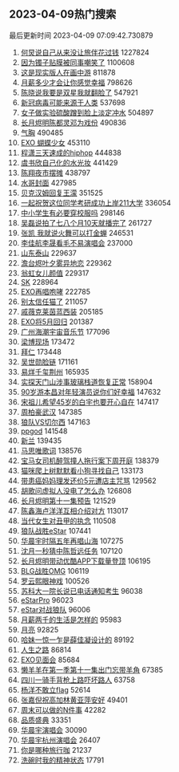 ## 2023-04-09热门搜索 
最后更新时间 2023-04-09 07:09:42.730879 
1. [何炅说自己从来没让旅伴花过钱](https://s.weibo.com/weibo?q=%23%E4%BD%95%E7%82%85%E8%AF%B4%E8%87%AA%E5%B7%B1%E4%BB%8E%E6%9D%A5%E6%B2%A1%E8%AE%A9%E6%97%85%E4%BC%B4%E8%8A%B1%E8%BF%87%E9%92%B1%23&t=31&band_rank=1&Refer=top) 1227824
1. [因为镯子贴膜被同事嘲笑了](https://s.weibo.com/weibo?q=%23%E5%9B%A0%E4%B8%BA%E9%95%AF%E5%AD%90%E8%B4%B4%E8%86%9C%E8%A2%AB%E5%90%8C%E4%BA%8B%E5%98%B2%E7%AC%91%E4%BA%86%23&t=31&band_rank=2&Refer=top) 1100608
1. [这是现实版人在画中游](https://s.weibo.com/weibo?q=%23%E8%BF%99%E6%98%AF%E7%8E%B0%E5%AE%9E%E7%89%88%E4%BA%BA%E5%9C%A8%E7%94%BB%E4%B8%AD%E6%B8%B8%23&t=31&band_rank=3&Refer=top) 811878
1. [月薪多少才会让你感觉幸福](https://s.weibo.com/weibo?q=%23%E6%9C%88%E8%96%AA%E5%A4%9A%E5%B0%91%E6%89%8D%E4%BC%9A%E8%AE%A9%E4%BD%A0%E6%84%9F%E8%A7%89%E5%B9%B8%E7%A6%8F%23&t=31&band_rank=4&Refer=top) 798626
1. [陈晓说我要是双星我就翻脸了](https://s.weibo.com/weibo?q=%23%E9%99%88%E6%99%93%E8%AF%B4%E6%88%91%E8%A6%81%E6%98%AF%E5%8F%8C%E6%98%9F%E6%88%91%E5%B0%B1%E7%BF%BB%E8%84%B8%E4%BA%86%23&t=31&band_rank=13&Refer=top) 547921
1. [新冠病毒可能来源于人类](https://s.weibo.com/weibo?q=%23%E6%96%B0%E5%86%A0%E7%97%85%E6%AF%92%E5%8F%AF%E8%83%BD%E6%9D%A5%E6%BA%90%E4%BA%8E%E4%BA%BA%E7%B1%BB%23&t=31&band_rank=5&Refer=top) 537698
1. [女子做实验硫酸蹭到脸上淡定冲水](https://s.weibo.com/weibo?q=%23%E5%A5%B3%E5%AD%90%E5%81%9A%E5%AE%9E%E9%AA%8C%E7%A1%AB%E9%85%B8%E8%B9%AD%E5%88%B0%E8%84%B8%E4%B8%8A%E6%B7%A1%E5%AE%9A%E5%86%B2%E6%B0%B4%23&t=31&band_rank=6&Refer=top) 504897
1. [长月烬明陈都灵邓为戏份](https://s.weibo.com/weibo?q=%23%E9%95%BF%E6%9C%88%E7%83%AC%E6%98%8E%E9%99%88%E9%83%BD%E7%81%B5%E9%82%93%E4%B8%BA%E6%88%8F%E4%BB%BD%23&t=31&band_rank=7&Refer=top) 490836
1. [气胸](https://s.weibo.com/weibo?q=%E6%B0%94%E8%83%B8&t=31&band_rank=8&Refer=top) 490485
1. [EXO 蝴蝶少女](https://s.weibo.com/weibo?q=EXO%20%E8%9D%B4%E8%9D%B6%E5%B0%91%E5%A5%B3&t=31&band_rank=9&Refer=top) 453110
1. [程潇三天速成的hiphop](https://s.weibo.com/weibo?q=%23%E7%A8%8B%E6%BD%87%E4%B8%89%E5%A4%A9%E9%80%9F%E6%88%90%E7%9A%84hiphop%23&t=31&band_rank=10&Refer=top) 444838
1. [虞书欣自己化的水光妆](https://s.weibo.com/weibo?q=%23%E8%99%9E%E4%B9%A6%E6%AC%A3%E8%87%AA%E5%B7%B1%E5%8C%96%E7%9A%84%E6%B0%B4%E5%85%89%E5%A6%86%23&t=31&band_rank=11&Refer=top) 441429
1. [陈翔夜市摆摊](https://s.weibo.com/weibo?q=%23%E9%99%88%E7%BF%94%E5%A4%9C%E5%B8%82%E6%91%86%E6%91%8A%23&t=31&band_rank=12&Refer=top) 438797
1. [水哥封面](https://s.weibo.com/weibo?q=%23%E6%B0%B4%E5%93%A5%E5%B0%81%E9%9D%A2%23&t=31&band_rank=16&Refer=top) 427985
1. [贝克汉姆回复王濛](https://s.weibo.com/weibo?q=%23%E8%B4%9D%E5%85%8B%E6%B1%89%E5%A7%86%E5%9B%9E%E5%A4%8D%E7%8E%8B%E6%BF%9B%23&t=31&band_rank=14&Refer=top) 351525
1. [一起祝贺这位同学考研成功上岸211大学](https://s.weibo.com/weibo?q=%E4%B8%80%E8%B5%B7%E7%A5%9D%E8%B4%BA%E8%BF%99%E4%BD%8D%E5%90%8C%E5%AD%A6%E8%80%83%E7%A0%94%E6%88%90%E5%8A%9F%E4%B8%8A%E5%B2%B8211%E5%A4%A7%E5%AD%A6&t=31&band_rank=15&Refer=top) 336054
1. [中小学生有必要穿校服吗](https://s.weibo.com/weibo?q=%23%E4%B8%AD%E5%B0%8F%E5%AD%A6%E7%94%9F%E6%9C%89%E5%BF%85%E8%A6%81%E7%A9%BF%E6%A0%A1%E6%9C%8D%E5%90%97%23&t=31&band_rank=17&Refer=top) 298146
1. [吴磊说拍了七八个月10天就播完了](https://s.weibo.com/weibo?q=%23%E5%90%B4%E7%A3%8A%E8%AF%B4%E6%8B%8D%E4%BA%86%E4%B8%83%E5%85%AB%E4%B8%AA%E6%9C%8810%E5%A4%A9%E5%B0%B1%E6%92%AD%E5%AE%8C%E4%BA%86%23&t=31&band_rank=18&Refer=top) 261727
1. [张凯 我就说火舞可以打金蝉](https://s.weibo.com/weibo?q=%E5%BC%A0%E5%87%AF%20%E6%88%91%E5%B0%B1%E8%AF%B4%E7%81%AB%E8%88%9E%E5%8F%AF%E4%BB%A5%E6%89%93%E9%87%91%E8%9D%89&t=31&band_rank=19&Refer=top) 246531
1. [李佳航李晟看毛不易演唱会](https://s.weibo.com/weibo?q=%23%E6%9D%8E%E4%BD%B3%E8%88%AA%E6%9D%8E%E6%99%9F%E7%9C%8B%E6%AF%9B%E4%B8%8D%E6%98%93%E6%BC%94%E5%94%B1%E4%BC%9A%23&t=31&band_rank=22&Refer=top) 237000
1. [山东泰山](https://s.weibo.com/weibo?q=%23%E5%B1%B1%E4%B8%9C%E6%B3%B0%E5%B1%B1%23&t=31&band_rank=20&Refer=top) 229637
1. [澹台烬叶夕雾异地恋](https://s.weibo.com/weibo?q=%23%E6%BE%B9%E5%8F%B0%E7%83%AC%E5%8F%B6%E5%A4%95%E9%9B%BE%E5%BC%82%E5%9C%B0%E6%81%8B%23&t=31&band_rank=21&Refer=top) 229362
1. [翁虹女儿颜值](https://s.weibo.com/weibo?q=%23%E7%BF%81%E8%99%B9%E5%A5%B3%E5%84%BF%E9%A2%9C%E5%80%BC%23&t=31&band_rank=22&Refer=top) 229317
1. [SK](https://s.weibo.com/weibo?q=SK&t=31&band_rank=23&Refer=top) 228964
1. [EXO再唱咆哮](https://s.weibo.com/weibo?q=%23EXO%E5%86%8D%E5%94%B1%E5%92%86%E5%93%AE%23&t=31&band_rank=16&Refer=top) 222785
1. [别太信任猫了](https://s.weibo.com/weibo?q=%23%E5%88%AB%E5%A4%AA%E4%BF%A1%E4%BB%BB%E7%8C%AB%E4%BA%86%23&t=31&band_rank=24&Refer=top) 211057
1. [戚薇克莱茵蓝西装](https://s.weibo.com/weibo?q=%23%E6%88%9A%E8%96%87%E5%85%8B%E8%8E%B1%E8%8C%B5%E8%93%9D%E8%A5%BF%E8%A3%85%23&t=31&band_rank=27&Refer=top) 205185
1. [EXO将5月回归](https://s.weibo.com/weibo?q=%23EXO%E5%B0%865%E6%9C%88%E5%9B%9E%E5%BD%92%23&t=31&band_rank=7&Refer=top) 201387
1. [广州海潮宇宙音乐节](https://s.weibo.com/weibo?q=%23%E5%B9%BF%E5%B7%9E%E6%B5%B7%E6%BD%AE%E5%AE%87%E5%AE%99%E9%9F%B3%E4%B9%90%E8%8A%82%23&t=31&band_rank=44&Refer=top) 177096
1. [梁博现场](https://s.weibo.com/weibo?q=%E6%A2%81%E5%8D%9A%E7%8E%B0%E5%9C%BA&t=31&band_rank=33&Refer=top) 173472
1. [拜仁](https://s.weibo.com/weibo?q=%E6%8B%9C%E4%BB%81&t=31&band_rank=25&Refer=top) 173448
1. [吴世勋脸链](https://s.weibo.com/weibo?q=%23%E5%90%B4%E4%B8%96%E5%8B%8B%E8%84%B8%E9%93%BE%23&t=31&band_rank=26&Refer=top) 171161
1. [易烊千玺荆州](https://s.weibo.com/weibo?q=%E6%98%93%E7%83%8A%E5%8D%83%E7%8E%BA%E8%8D%86%E5%B7%9E&t=31&band_rank=28&Refer=top) 165935
1. [实探天门山涉事玻璃栈道恢复正常](https://s.weibo.com/weibo?q=%23%E5%AE%9E%E6%8E%A2%E5%A4%A9%E9%97%A8%E5%B1%B1%E6%B6%89%E4%BA%8B%E7%8E%BB%E7%92%83%E6%A0%88%E9%81%93%E6%81%A2%E5%A4%8D%E6%AD%A3%E5%B8%B8%23&t=31&band_rank=29&Refer=top) 158904
1. [90岁游本昌对年轻演员说你们好幸福](https://s.weibo.com/weibo?q=%2390%E5%B2%81%E6%B8%B8%E6%9C%AC%E6%98%8C%E5%AF%B9%E5%B9%B4%E8%BD%BB%E6%BC%94%E5%91%98%E8%AF%B4%E4%BD%A0%E4%BB%AC%E5%A5%BD%E5%B9%B8%E7%A6%8F%23&t=31&band_rank=30&Refer=top) 147632
1. [宋祖儿希望45岁的白宇也要开心自在](https://s.weibo.com/weibo?q=%23%E5%AE%8B%E7%A5%96%E5%84%BF%E5%B8%8C%E6%9C%9B45%E5%B2%81%E7%9A%84%E7%99%BD%E5%AE%87%E4%B9%9F%E8%A6%81%E5%BC%80%E5%BF%83%E8%87%AA%E5%9C%A8%23&t=31&band_rank=31&Refer=top) 147417
1. [周柏豪武汉](https://s.weibo.com/weibo?q=%E5%91%A8%E6%9F%8F%E8%B1%AA%E6%AD%A6%E6%B1%89&t=31&band_rank=32&Refer=top) 147385
1. [狼队VS切尔西](https://s.weibo.com/weibo?q=%23%E7%8B%BC%E9%98%9FVS%E5%88%87%E5%B0%94%E8%A5%BF%23&t=31&band_rank=34&Refer=top) 147163
1. [ppgod](https://s.weibo.com/weibo?q=ppgod&t=31&band_rank=35&Refer=top) 141548
1. [新兰](https://s.weibo.com/weibo?q=%E6%96%B0%E5%85%B0&t=31&band_rank=36&Refer=top) 139435
1. [马思唯歌词](https://s.weibo.com/weibo?q=%E9%A9%AC%E6%80%9D%E5%94%AF%E6%AD%8C%E8%AF%8D&t=31&band_rank=37&Refer=top) 138576
1. [宝马女司机醉驾撞人拖行案下周开庭](https://s.weibo.com/weibo?q=%23%E5%AE%9D%E9%A9%AC%E5%A5%B3%E5%8F%B8%E6%9C%BA%E9%86%89%E9%A9%BE%E6%92%9E%E4%BA%BA%E6%8B%96%E8%A1%8C%E6%A1%88%E4%B8%8B%E5%91%A8%E5%BC%80%E5%BA%AD%23&t=31&band_rank=38&Refer=top) 138379
1. [猫咪爬上树默默看小狗寻找自己](https://s.weibo.com/weibo?q=%23%E7%8C%AB%E5%92%AA%E7%88%AC%E4%B8%8A%E6%A0%91%E9%BB%98%E9%BB%98%E7%9C%8B%E5%B0%8F%E7%8B%97%E5%AF%BB%E6%89%BE%E8%87%AA%E5%B7%B1%23&t=31&band_rank=47&Refer=top) 133173
1. [带患癌妈妈理发还价5元遭店主咒骂](https://s.weibo.com/weibo?q=%23%E5%B8%A6%E6%82%A3%E7%99%8C%E5%A6%88%E5%A6%88%E7%90%86%E5%8F%91%E8%BF%98%E4%BB%B75%E5%85%83%E9%81%AD%E5%BA%97%E4%B8%BB%E5%92%92%E9%AA%82%23&t=31&band_rank=39&Refer=top) 129562
1. [胡歌问虚拟人没电了怎么办](https://s.weibo.com/weibo?q=%23%E8%83%A1%E6%AD%8C%E9%97%AE%E8%99%9A%E6%8B%9F%E4%BA%BA%E6%B2%A1%E7%94%B5%E4%BA%86%E6%80%8E%E4%B9%88%E5%8A%9E%23&t=31&band_rank=31&Refer=top) 126808
1. [长月烬明第十一集预告](https://s.weibo.com/weibo?q=%23%E9%95%BF%E6%9C%88%E7%83%AC%E6%98%8E%E7%AC%AC%E5%8D%81%E4%B8%80%E9%9B%86%E9%A2%84%E5%91%8A%23&t=31&band_rank=43&Refer=top) 121529
1. [陈鑫海卢洋洋互相介绍对方](https://s.weibo.com/weibo?q=%23%E9%99%88%E9%91%AB%E6%B5%B7%E5%8D%A2%E6%B4%8B%E6%B4%8B%E4%BA%92%E7%9B%B8%E4%BB%8B%E7%BB%8D%E5%AF%B9%E6%96%B9%23&t=31&band_rank=31&Refer=top) 113017
1. [当代女生对丑甲的执念](https://s.weibo.com/weibo?q=%23%E5%BD%93%E4%BB%A3%E5%A5%B3%E7%94%9F%E5%AF%B9%E4%B8%91%E7%94%B2%E7%9A%84%E6%89%A7%E5%BF%B5%23&t=31&band_rank=49&Refer=top) 110508
1. [狼队战胜eStar](https://s.weibo.com/weibo?q=%23%E7%8B%BC%E9%98%9F%E6%88%98%E8%83%9CeStar%23&t=31&band_rank=40&Refer=top) 107441
1. [华晨宇时隔五年再唱山海](https://s.weibo.com/weibo?q=%23%E5%8D%8E%E6%99%A8%E5%AE%87%E6%97%B6%E9%9A%94%E4%BA%94%E5%B9%B4%E5%86%8D%E5%94%B1%E5%B1%B1%E6%B5%B7%23&t=31&band_rank=41&Refer=top) 107275
1. [沈月一秒猜中陈哲远任务](https://s.weibo.com/weibo?q=%23%E6%B2%88%E6%9C%88%E4%B8%80%E7%A7%92%E7%8C%9C%E4%B8%AD%E9%99%88%E5%93%B2%E8%BF%9C%E4%BB%BB%E5%8A%A1%23&t=31&band_rank=42&Refer=top) 107120
1. [长月烬明带动优酷APP下载量登顶](https://s.weibo.com/weibo?q=%23%E9%95%BF%E6%9C%88%E7%83%AC%E6%98%8E%E5%B8%A6%E5%8A%A8%E4%BC%98%E9%85%B7APP%E4%B8%8B%E8%BD%BD%E9%87%8F%E7%99%BB%E9%A1%B6%23&t=31&band_rank=45&Refer=top) 106195
1. [BLG战胜OMG](https://s.weibo.com/weibo?q=%23BLG%E6%88%98%E8%83%9COMG%23&t=31&band_rank=46&Refer=top) 106119
1. [罗云熙眼神戏](https://s.weibo.com/weibo?q=%E7%BD%97%E4%BA%91%E7%86%99%E7%9C%BC%E7%A5%9E%E6%88%8F&t=31&band_rank=31&Refer=top) 100526
1. [苏科大一院长说已电话通知考生](https://s.weibo.com/weibo?q=%23%E8%8B%8F%E7%A7%91%E5%A4%A7%E4%B8%80%E9%99%A2%E9%95%BF%E8%AF%B4%E5%B7%B2%E7%94%B5%E8%AF%9D%E9%80%9A%E7%9F%A5%E8%80%83%E7%94%9F%23&t=31&band_rank=47&Refer=top) 96038
1. [eStarPro](https://s.weibo.com/weibo?q=eStarPro&t=31&band_rank=48&Refer=top) 96023
1. [eStar对战狼队](https://s.weibo.com/weibo?q=%23eStar%E5%AF%B9%E6%88%98%E7%8B%BC%E9%98%9F%23&t=31&band_rank=49&Refer=top) 96006
1. [月薪两千的生活是怎样的](https://s.weibo.com/weibo?q=%23%E6%9C%88%E8%96%AA%E4%B8%A4%E5%8D%83%E7%9A%84%E7%94%9F%E6%B4%BB%E6%98%AF%E6%80%8E%E6%A0%B7%E7%9A%84%23&t=31&band_rank=50&Refer=top) 95983
1. [月亮](https://s.weibo.com/weibo?q=%E6%9C%88%E4%BA%AE&t=31&band_rank=49&Refer=top) 92825
1. [哈妹一惊一乍是薛佳凝设计的](https://s.weibo.com/weibo?q=%23%E5%93%88%E5%A6%B9%E4%B8%80%E6%83%8A%E4%B8%80%E4%B9%8D%E6%98%AF%E8%96%9B%E4%BD%B3%E5%87%9D%E8%AE%BE%E8%AE%A1%E7%9A%84%23&t=31&band_rank=19&Refer=top) 89192
1. [人生之路](https://s.weibo.com/weibo?q=%E4%BA%BA%E7%94%9F%E4%B9%8B%E8%B7%AF&t=31&band_rank=44&Refer=top) 86814
1. [EXO见面会](https://s.weibo.com/weibo?q=EXO%E8%A7%81%E9%9D%A2%E4%BC%9A&t=31&band_rank=23&Refer=top) 85684
1. [懒羊羊在第一季第十一集出门忘带羊角](https://s.weibo.com/weibo?q=%E6%87%92%E7%BE%8A%E7%BE%8A%E5%9C%A8%E7%AC%AC%E4%B8%80%E5%AD%A3%E7%AC%AC%E5%8D%81%E4%B8%80%E9%9B%86%E5%87%BA%E9%97%A8%E5%BF%98%E5%B8%A6%E7%BE%8A%E8%A7%92&t=31&band_rank=26&Refer=top) 67385
1. [四川一骑手背枪上路吓坏路人](https://s.weibo.com/weibo?q=%23%E5%9B%9B%E5%B7%9D%E4%B8%80%E9%AA%91%E6%89%8B%E8%83%8C%E6%9E%AA%E4%B8%8A%E8%B7%AF%E5%90%93%E5%9D%8F%E8%B7%AF%E4%BA%BA%23&t=31&band_rank=29&Refer=top) 63758
1. [杨洋不敢立flag](https://s.weibo.com/weibo?q=%23%E6%9D%A8%E6%B4%8B%E4%B8%8D%E6%95%A2%E7%AB%8Bflag%23&t=31&band_rank=47&Refer=top) 52614
1. [张嘉倪祝高加林黄亚萍安好](https://s.weibo.com/weibo?q=%23%E5%BC%A0%E5%98%89%E5%80%AA%E7%A5%9D%E9%AB%98%E5%8A%A0%E6%9E%97%E9%BB%84%E4%BA%9A%E8%90%8D%E5%AE%89%E5%A5%BD%23&t=31&band_rank=37&Refer=top) 49401
1. [周末可以做的N件事](https://s.weibo.com/weibo?q=%E5%91%A8%E6%9C%AB%E5%8F%AF%E4%BB%A5%E5%81%9A%E7%9A%84N%E4%BB%B6%E4%BA%8B&t=31&band_rank=48&Refer=top) 42282
1. [品质盛典](https://s.weibo.com/weibo?q=%E5%93%81%E8%B4%A8%E7%9B%9B%E5%85%B8&t=31&band_rank=46&Refer=top) 33351
1. [华晨宇演唱会](https://s.weibo.com/weibo?q=%23%E5%8D%8E%E6%99%A8%E5%AE%87%E6%BC%94%E5%94%B1%E4%BC%9A%23&t=31&band_rank=49&Refer=top) 30090
1. [华晨宇杭州演唱会](https://s.weibo.com/weibo?q=%E5%8D%8E%E6%99%A8%E5%AE%87%E6%9D%AD%E5%B7%9E%E6%BC%94%E5%94%B1%E4%BC%9A&t=31&band_rank=36&Refer=top) 26407
1. [你是哪种旅行咖](https://s.weibo.com/weibo?q=%23%E4%BD%A0%E6%98%AF%E5%93%AA%E7%A7%8D%E6%97%85%E8%A1%8C%E5%92%96%23&t=31&band_rank=34&Refer=top) 21237
1. [洗碗时我的精神状态](https://s.weibo.com/weibo?q=%23%E6%B4%97%E7%A2%97%E6%97%B6%E6%88%91%E7%9A%84%E7%B2%BE%E7%A5%9E%E7%8A%B6%E6%80%81%23&t=31&band_rank=48&Refer=top) 17791
